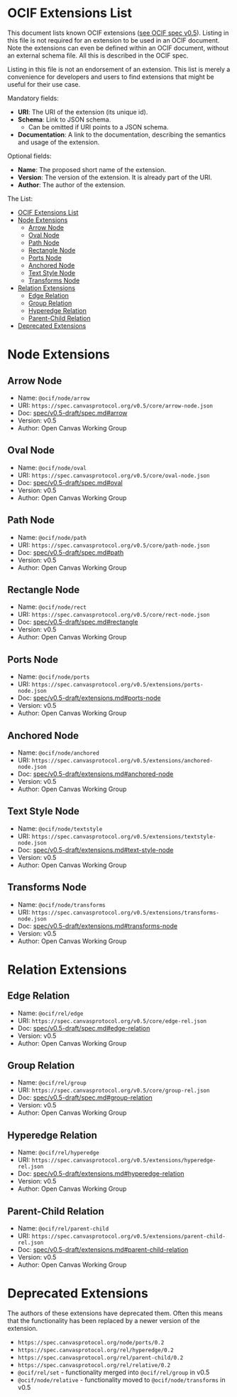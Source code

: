 # OCIF Extensions List

This document lists known OCIF extensions ([see OCIF spec v0.5](spec/v0.5-draft/spec.md)).
Listing in this file is not required for an extension to be used in an OCIF document.
Note the extensions can even be defined within an OCIF document, without an external schema file.
All this is described in the OCIF spec.

Listing in this file is not an endorsement of an extension.
This list is merely a convenience for developers and users to find extensions that might be useful for their use case.

Mandatory fields:

- **URI**: The URI of the extension (its unique id).
- **Schema**: Link to JSON schema.
  - Can be omitted if URI points to a JSON schema.
- **Documentation**: A link to the documentation, describing the semantics and usage of the extension.

Optional fields:

- **Name**: The proposed short name of the extension.
- **Version**: The version of the extension. It is already part of the URI.
- **Author**: The author of the extension.

The List:

<!-- TOC -->

- [OCIF Extensions List](#ocif-extensions-list)
- [Node Extensions](#node-extensions)
  - [Arrow Node](#arrow-node)
  - [Oval Node](#oval-node)
  - [Path Node](#path-node)
  - [Rectangle Node](#rectangle-node)
  - [Ports Node](#ports-node)
  - [Anchored Node](#anchored-node)
  - [Text Style Node](#text-style-node)
  - [Transforms Node](#transforms-node)
- [Relation Extensions](#relation-extensions)
  - [Edge Relation](#edge-relation)
  - [Group Relation](#group-relation)
  - [Hyperedge Relation](#hyperedge-relation)
  - [Parent-Child Relation](#parent-child-relation)
- [Deprecated Extensions](#deprecated-extensions)
<!-- TOC -->

# Node Extensions

## Arrow Node

- Name: `@ocif/node/arrow`
- URI: `https://spec.canvasprotocol.org/v0.5/core/arrow-node.json`
- Doc: [spec/v0.5-draft/spec.md#arrow](spec/v0.5-draft/spec.md#arrow)
- Version: v0.5
- Author: Open Canvas Working Group

## Oval Node

- Name: `@ocif/node/oval`
- URI: `https://spec.canvasprotocol.org/v0.5/core/oval-node.json`
- Doc: [spec/v0.5-draft/spec.md#oval](spec/v0.5-draft/spec.md#oval)
- Version: v0.5
- Author: Open Canvas Working Group

## Path Node

- Name: `@ocif/node/path`
- URI: `https://spec.canvasprotocol.org/v0.5/core/path-node.json`
- Doc: [spec/v0.5-draft/spec.md#path](spec/v0.5-draft/spec.md#path)
- Version: v0.5
- Author: Open Canvas Working Group

## Rectangle Node

- Name: `@ocif/node/rect`
- URI: `https://spec.canvasprotocol.org/v0.5/core/rect-node.json`
- Doc: [spec/v0.5-draft/spec.md#rectangle](spec/v0.5-draft/spec.md#rectangle)
- Version: v0.5
- Author: Open Canvas Working Group

## Ports Node

- Name: `@ocif/node/ports`
- URI: `https://spec.canvasprotocol.org/v0.5/extensions/ports-node.json`
- Doc: [spec/v0.5-draft/extensions.md#ports-node](spec/v0.5-draft/extensions.md#ports-node)
- Version: v0.5
- Author: Open Canvas Working Group

## Anchored Node

- Name: `@ocif/node/anchored`
- URI: `https://spec.canvasprotocol.org/v0.5/extensions/anchored-node.json`
- Doc: [spec/v0.5-draft/extensions.md#anchored-node](spec/v0.5-draft/extensions.md#anchored-node)
- Version: v0.5
- Author: Open Canvas Working Group

## Text Style Node

- Name: `@ocif/node/textstyle`
- URI: `https://spec.canvasprotocol.org/v0.5/extensions/textstyle-node.json`
- Doc: [spec/v0.5-draft/extensions.md#text-style-node](spec/v0.5-draft/extensions.md#text-style-node)
- Version: v0.5
- Author: Open Canvas Working Group

## Transforms Node

- Name: `@ocif/node/transforms`
- URI: `https://spec.canvasprotocol.org/v0.5/extensions/transforms-node.json`
- Doc: [spec/v0.5-draft/extensions.md#transforms-node](spec/v0.5-draft/extensions.md#transforms-node)
- Version: v0.5
- Author: Open Canvas Working Group

# Relation Extensions

## Edge Relation

- Name: `@ocif/rel/edge`
- URI: `https://spec.canvasprotocol.org/v0.5/core/edge-rel.json`
- Doc: [spec/v0.5-draft/spec.md#edge-relation](spec/v0.5-draft/spec.md#edge-relation)
- Version: v0.5
- Author: Open Canvas Working Group

## Group Relation

- Name: `@ocif/rel/group`
- URI: `https://spec.canvasprotocol.org/v0.5/core/group-rel.json`
- Doc: [spec/v0.5-draft/spec.md#group-relation](spec/v0.5-draft/spec.md#group-relation)
- Version: v0.5
- Author: Open Canvas Working Group

## Hyperedge Relation

- Name: `@ocif/rel/hyperedge`
- URI: `https://spec.canvasprotocol.org/v0.5/extensions/hyperedge-rel.json`
- Doc: [spec/v0.5-draft/extensions.md#hyperedge-relation](spec/v0.5-draft/extensions.md#hyperedge-relation)
- Version: v0.5
- Author: Open Canvas Working Group

## Parent-Child Relation

- Name: `@ocif/rel/parent-child`
- URI: `https://spec.canvasprotocol.org/v0.5/extensions/parent-child-rel.json`
- Doc: [spec/v0.5-draft/extensions.md#parent-child-relation](spec/v0.5-draft/extensions.md#parent-child-relation)
- Version: v0.5
- Author: Open Canvas Working Group

# Deprecated Extensions

The authors of these extensions have deprecated them. Often this means that the functionality has been replaced by a newer version of the extension.

- `https://spec.canvasprotocol.org/node/ports/0.2`
- `https://spec.canvasprotocol.org/rel/hyperedge/0.2`
- `https://spec.canvasprotocol.org/rel/parent-child/0.2`
- `https://spec.canvasprotocol.org/rel/relative/0.2`
- `@ocif/rel/set` - functionality merged into `@ocif/rel/group` in v0.5
- `@ocif/node/relative` - functionality moved to `@ocif/node/transforms` in v0.5
